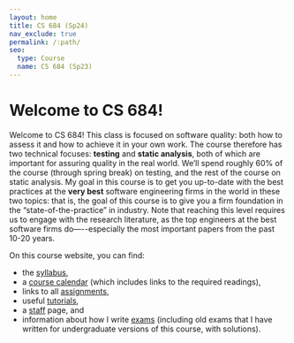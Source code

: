 ```yaml
---
layout: home
title: CS 684 (Sp24)
nav_exclude: true
permalink: /:path/
seo:
  type: Course
  name: CS 684 (Sp23)
---
```


# Welcome to CS 684!

Welcome to CS 684! This class is focused on software quality: both how
to assess it and how to achieve it in your own work. The course
therefore has two technical focuses: **testing** and **static analysis**, both
of which are important for assuring quality in the real world. We’ll
spend roughly 60% of the course (through spring break) on testing, and
the rest of the course on static analysis. My goal in this course is
to get you up-to-date with the best practices at the **very best**
software engineering firms in the world in these two topics: that is,
the goal of this course is to give you a firm foundation in the
“state-of-the-practice” in industry. Note that reaching this level
requires us to engage with the research literature, as the top
engineers at the best software firms do—--especially the most important
papers from the past 10-20 years.

On this course website, you can find:
- the [syllabus](about.md),
- a [course calendar](calendar.md) (which includes links to the required readings),
- links to all [assignments](./projects),
- useful [tutorials](tutorials.md),
- a [staff](staff.md) page, and
- information about how I write [exams](exam.md) (including old exams that I have written for undergraduate versions of this course, with solutions).
